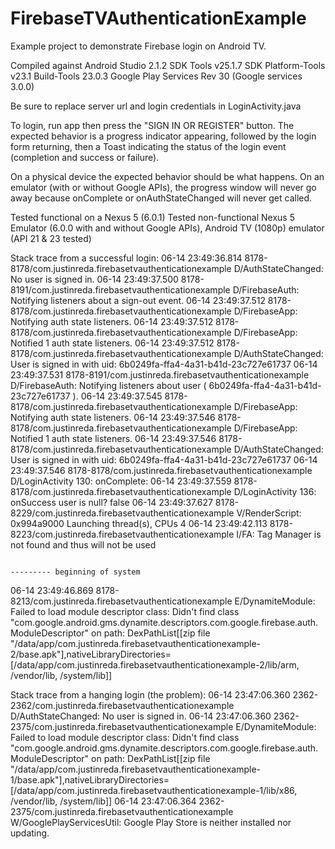 # FirebaseTVAuthenticationExample
Example project to demonstrate Firebase login on Android TV. 

Compiled against Android Studio 2.1.2
SDK Tools v25.1.7
SDK Platform-Tools v23.1
Build-Tools 23.0.3
Google Play Services Rev 30 (Google services 3.0.0)

Be sure to replace server url and login credentials in LoginActivity.java

To login, run app then press the "SIGN IN OR REGISTER" button. The expected behavior is a progress indicator appearing, followed by the login form returning, then a Toast indicating the status of the login event (completion and success or failure).

On a physical device the expected behavior should be what happens. On an emulator (with or without Google APIs), the progress window will never go away because onComplete or onAuthStateChanged will never get called.

Tested functional on a Nexus 5 (6.0.1)
Tested non-functional Nexus 5 Emulator (6.0.0 with and without Google APIs), Android TV (1080p) emulator (API 21 & 23 tested)

Stack trace from a successful login:
06-14 23:49:36.814 8178-8178/com.justinreda.firebasetvauthenticationexample D/AuthStateChanged: No user is signed in.
06-14 23:49:37.500 8178-8191/com.justinreda.firebasetvauthenticationexample D/FirebaseAuth: Notifying listeners about a sign-out event.
06-14 23:49:37.512 8178-8178/com.justinreda.firebasetvauthenticationexample D/FirebaseApp: Notifying auth state listeners.
06-14 23:49:37.512 8178-8178/com.justinreda.firebasetvauthenticationexample D/FirebaseApp: Notified 1 auth state listeners.
06-14 23:49:37.512 8178-8178/com.justinreda.firebasetvauthenticationexample D/AuthStateChanged: User is signed in with uid: 6b0249fa-ffa4-4a31-b41d-23c727e61737
06-14 23:49:37.531 8178-8191/com.justinreda.firebasetvauthenticationexample D/FirebaseAuth: Notifying listeners about user ( 6b0249fa-ffa4-4a31-b41d-23c727e61737 ).
06-14 23:49:37.545 8178-8178/com.justinreda.firebasetvauthenticationexample D/FirebaseApp: Notifying auth state listeners.
06-14 23:49:37.546 8178-8178/com.justinreda.firebasetvauthenticationexample D/FirebaseApp: Notified 1 auth state listeners.
06-14 23:49:37.546 8178-8178/com.justinreda.firebasetvauthenticationexample D/AuthStateChanged: User is signed in with uid: 6b0249fa-ffa4-4a31-b41d-23c727e61737
06-14 23:49:37.546 8178-8178/com.justinreda.firebasetvauthenticationexample D/LoginActivity 130: onComplete: 
06-14 23:49:37.559 8178-8178/com.justinreda.firebasetvauthenticationexample D/LoginActivity 136: onSuccess user is null? false
06-14 23:49:37.627 8178-8229/com.justinreda.firebasetvauthenticationexample V/RenderScript: 0x994a9000 Launching thread(s), CPUs 4
06-14 23:49:42.113 8178-8223/com.justinreda.firebasetvauthenticationexample I/FA: Tag Manager is not found and thus will not be used
                                                                                  
                                                                                  --------- beginning of system
06-14 23:49:46.869 8178-8213/com.justinreda.firebasetvauthenticationexample E/DynamiteModule: Failed to load module descriptor class: Didn't find class "com.google.android.gms.dynamite.descriptors.com.google.firebase.auth.ModuleDescriptor" on path: DexPathList[[zip file "/data/app/com.justinreda.firebasetvauthenticationexample-2/base.apk"],nativeLibraryDirectories=[/data/app/com.justinreda.firebasetvauthenticationexample-2/lib/arm, /vendor/lib, /system/lib]]


Stack trace from a hanging login (the problem):
06-14 23:47:06.360 2362-2362/com.justinreda.firebasetvauthenticationexample D/AuthStateChanged: No user is signed in.
06-14 23:47:06.360 2362-2375/com.justinreda.firebasetvauthenticationexample E/DynamiteModule: Failed to load module descriptor class: Didn't find class "com.google.android.gms.dynamite.descriptors.com.google.firebase.auth.ModuleDescriptor" on path: DexPathList[[zip file "/data/app/com.justinreda.firebasetvauthenticationexample-1/base.apk"],nativeLibraryDirectories=[/data/app/com.justinreda.firebasetvauthenticationexample-1/lib/x86, /vendor/lib, /system/lib]]
06-14 23:47:06.364 2362-2375/com.justinreda.firebasetvauthenticationexample W/GooglePlayServicesUtil: Google Play Store is neither installed nor updating.
